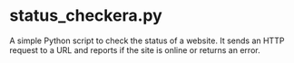 # status_checkera.py
A simple Python script to check the status of a website. It sends an HTTP request to a URL and reports if the site is online or returns an error.
